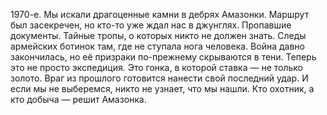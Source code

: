 <!--2025-08-09 14:49:08--><!--pdate:-->
1970-е.
    Мы искали драгоценные камни в дебрях Амазонки. Маршрут был засекречен, но кто-то уже ждал нас в джунглях.
    Пропавшие документы. Тайные тропы, о которых никто не должен знать. Следы армейских ботинок там, где не ступала нога человека. Война давно закончилась, но её призраки по-прежнему скрываются в тени.
    Теперь это не просто экспедиция. Это гонка, в которой ставка — не только золото. Враг из прошлого готовится нанести свой последний удар. И если мы не выберемся, никто не узнает, что мы нашли.
    Кто охотник, а кто добыча — решит Амазонка.
